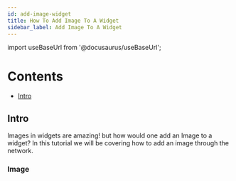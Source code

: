 ```yaml
---
id: add-image-widget
title: How To Add Image To A Widget
sidebar_label: Add Image To A Widget
---
```


import useBaseUrl from '@docusaurus/useBaseUrl';

# Contents
* [Intro](#intro)


## Intro

Images in widgets are amazing! but how would one add an Image to a widget? In this tutorial we will be covering how to add an image through the network.



### Image


